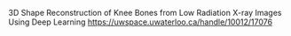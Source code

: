 3D Shape Reconstruction of Knee Bones from Low Radiation X-ray Images Using Deep Learning
https://uwspace.uwaterloo.ca/handle/10012/17076
